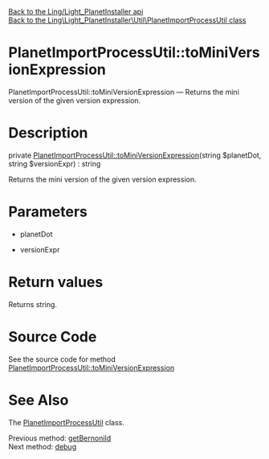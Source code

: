 [Back to the Ling/Light_PlanetInstaller api](https://github.com/lingtalfi/Light_PlanetInstaller/blob/master/doc/api/Ling/Light_PlanetInstaller.md)<br>
[Back to the Ling\Light_PlanetInstaller\Util\PlanetImportProcessUtil class](https://github.com/lingtalfi/Light_PlanetInstaller/blob/master/doc/api/Ling/Light_PlanetInstaller/Util/PlanetImportProcessUtil.md)


PlanetImportProcessUtil::toMiniVersionExpression
================



PlanetImportProcessUtil::toMiniVersionExpression — Returns the mini version of the given version expression.




Description
================


private [PlanetImportProcessUtil::toMiniVersionExpression](https://github.com/lingtalfi/Light_PlanetInstaller/blob/master/doc/api/Ling/Light_PlanetInstaller/Util/PlanetImportProcessUtil/toMiniVersionExpression.md)(string $planetDot, string $versionExpr) : string




Returns the mini version of the given version expression.




Parameters
================


- planetDot

    

- versionExpr

    


Return values
================

Returns string.








Source Code
===========
See the source code for method [PlanetImportProcessUtil::toMiniVersionExpression](https://github.com/lingtalfi/Light_PlanetInstaller/blob/master/Util/PlanetImportProcessUtil.php#L1263-L1272)


See Also
================

The [PlanetImportProcessUtil](https://github.com/lingtalfi/Light_PlanetInstaller/blob/master/doc/api/Ling/Light_PlanetInstaller/Util/PlanetImportProcessUtil.md) class.

Previous method: [getBernoniId](https://github.com/lingtalfi/Light_PlanetInstaller/blob/master/doc/api/Ling/Light_PlanetInstaller/Util/PlanetImportProcessUtil/getBernoniId.md)<br>Next method: [debug](https://github.com/lingtalfi/Light_PlanetInstaller/blob/master/doc/api/Ling/Light_PlanetInstaller/Util/PlanetImportProcessUtil/debug.md)<br>

